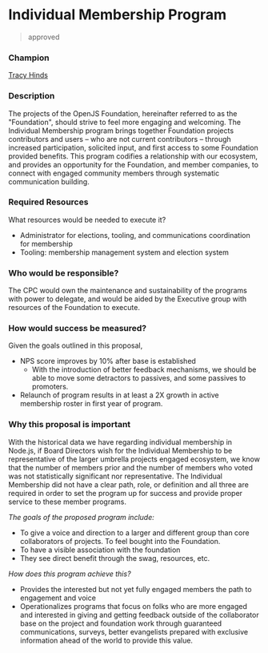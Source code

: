 # Individual Membership Program
>  approved

### Champion
[Tracy Hinds](https://github.com/hackygolucky)

### Description

The projects of the OpenJS Foundation, hereinafter referred to as the "Foundation", should strive to feel more engaging and welcoming. The Individual Membership program brings together Foundation projects contributors and users – who are not current contributors – through increased participation, solicited input, and first access to some Foundation provided benefits. This program codifies a relationship with our ecosystem, and provides an opportunity for the Foundation, and member companies, to connect with engaged community members through systematic communication building.

### Required Resources

What resources would be needed to execute it?

- Administrator for elections, tooling, and communications coordination for membership 
- Tooling: membership management system and election system 

### Who would be responsible?

The CPC would own the maintenance and sustainability of the programs with power to delegate, and would be aided by the Executive group with resources of the Foundation to execute.

### How would success be measured?

Given the goals outlined in this proposal,

- NPS score improves by 10% after base is established 
    - With the introduction of better feedback mechanisms, we should be able to move some detractors to passives, and some passives to promoters. 
- Relaunch of program results in at least a 2X growth in active membership roster in first year of program. 

### Why this proposal is important

With the historical data we have regarding individual membership in Node.js, if Board Directors wish for the Individual Membership to be representative of the larger umbrella projects engaged ecosystem, we know that the number of members prior and the number of members who voted was not statistically significant nor representative. The Individual Membership did not have a clear path, role, or definition and all three are required in order to set the program up for success and provide proper service to these member programs. 

*The goals of the proposed program include:*

- To give a voice and direction to a larger and different group than core collaborators of projects. To feel bought into the Foundation. 
- To have a visible association with the foundation 
- They see direct benefit through the swag, resources, etc. 

*How does this program achieve this?*

- Provides the interested but not yet fully engaged members the path to engagement and voice 
- Operationalizes programs that focus on folks who are more engaged and interested in giving and getting feedback outside of the collaborator base on the project and foundation work through guaranteed communications, surveys, better evangelists prepared with exclusive information ahead of the world to provide this value. 

